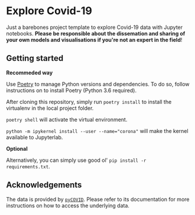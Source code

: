 # Explore Covid-19

Just a barebones project template to explore Covid-19 data with Jupyter notebooks. **Please be responsible about the dissemation and sharing of your own models and visualisations if you're not an expert in the field**!


## Getting started

**Recommeded way**

Use [Poetry](https://python-poetry.org/docs/) to manage Python versions and dependencies. To do so, follow instructions on to install Poetry (Python 3.6 required).

After cloning this repository, simply run `poetry install` to install the virtualenv in the local project folder.

`poetry shell` will activate the virtual environment.

`python -m ipykernel install --user --name="corona"` will make the kernel available to Jupyterlab.

**Optional**

Alternatively, you can simply use good ol' `pip install -r requirements.txt`.

## Acknowledgements

The data is provided by [`pyCOVID`](https://github.com/sudharshan-ashok/pycovid). Please refer to its documentation for more instructions on how to access the underlying data.
